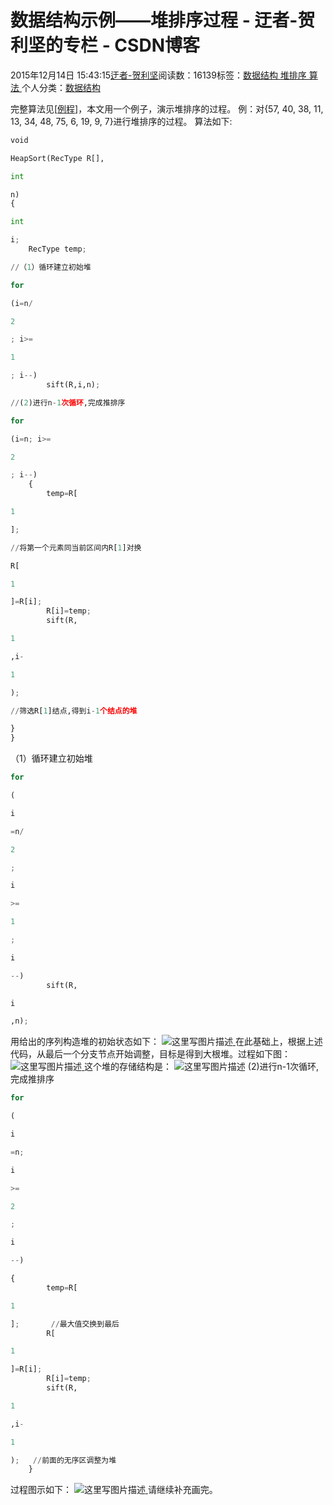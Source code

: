 
# 数据结构示例——堆排序过程 - 迂者-贺利坚的专栏 - CSDN博客

2015年12月14日 15:43:15[迂者-贺利坚](https://me.csdn.net/sxhelijian)阅读数：16139标签：[数据结构																](https://so.csdn.net/so/search/s.do?q=数据结构&t=blog)[堆排序																](https://so.csdn.net/so/search/s.do?q=堆排序&t=blog)[算法																](https://so.csdn.net/so/search/s.do?q=算法&t=blog)[
							](https://so.csdn.net/so/search/s.do?q=堆排序&t=blog)[
																					](https://so.csdn.net/so/search/s.do?q=数据结构&t=blog)个人分类：[数据结构																](https://blog.csdn.net/sxhelijian/article/category/5757113)
[
																								](https://so.csdn.net/so/search/s.do?q=数据结构&t=blog)


完整算法见[[例程](http://blog.csdn.net/sxhelijian/article/details/50118439)]，本文用一个例子，演示堆排序的过程。
例：对{57, 40, 38, 11, 13, 34, 48, 75, 6, 19, 9, 7}进行堆排序的过程。
算法如下:
```python
void
```
```python
HeapSort(RecType R[],
```
```python
int
```
```python
n)
{
```
```python
int
```
```python
i;
    RecType temp;
```
```python
//（1）循环建立初始堆
```
```python
for
```
```python
(i=n/
```
```python
2
```
```python
; i>=
```
```python
1
```
```python
; i--) 
        sift(R,i,n);
```
```python
//(2)进行n-1次循环,完成推排序
```
```python
for
```
```python
(i=n; i>=
```
```python
2
```
```python
; i--) 
    {
        temp=R[
```
```python
1
```
```python
];
```
```python
//将第一个元素同当前区间内R[1]对换
```
```python
R[
```
```python
1
```
```python
]=R[i];
        R[i]=temp;
        sift(R,
```
```python
1
```
```python
,i-
```
```python
1
```
```python
);
```
```python
//筛选R[1]结点,得到i-1个结点的堆
```
```python
}
}
```
（1）循环建立初始堆
```python
for
```
```python
(
```
```python
i
```
```python
=n/
```
```python
2
```
```python
;
```
```python
i
```
```python
>=
```
```python
1
```
```python
;
```
```python
i
```
```python
--) 
        sift(R,
```
```python
i
```
```python
,n);
```
用给出的序列构造堆的初始状态如下：
![这里写图片描述](https://img-blog.csdn.net/20151214150700559)[ ](https://img-blog.csdn.net/20151214150700559)
在此基础上，根据上述代码，从最后一个分支节点开始调整，目标是得到大根堆。过程如下图：
![这里写图片描述](https://img-blog.csdn.net/20151214151444514)[ ](https://img-blog.csdn.net/20151214151444514)
这个堆的存储结构是：
![这里写图片描述](https://img-blog.csdn.net/20151214152038974)
(2)进行n-1次循环,完成推排序
```python
for
```
```python
(
```
```python
i
```
```python
=n;
```
```python
i
```
```python
>=
```
```python
2
```
```python
;
```
```python
i
```
```python
--)
```
```python
{
        temp=R[
```
```python
1
```
```python
];       //最大值交换到最后
        R[
```
```python
1
```
```python
]=R[i];
        R[i]=temp;
        sift(R,
```
```python
1
```
```python
,i-
```
```python
1
```
```python
);   //前面的无序区调整为堆
    }
```
过程图示如下：
![这里写图片描述](https://img-blog.csdn.net/20151214154222367)[ ](https://img-blog.csdn.net/20151214154222367)
请继续补充画完。
[            ](https://img-blog.csdn.net/20151214154222367)

